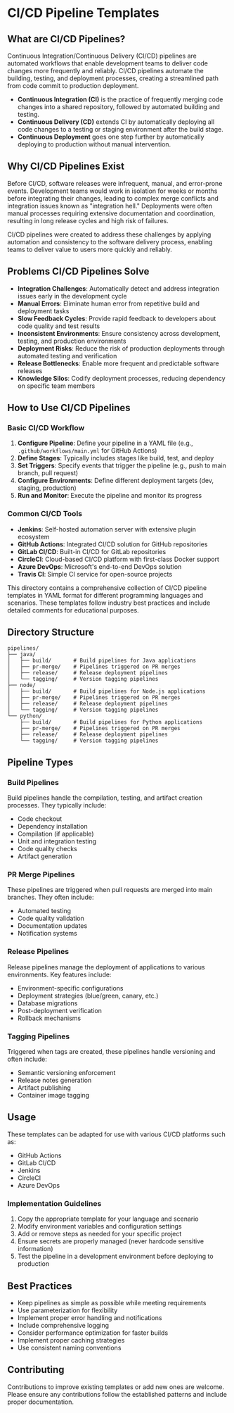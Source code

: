 # CI/CD Pipeline Templates

## What are CI/CD Pipelines?

Continuous Integration/Continuous Delivery (CI/CD) pipelines are automated workflows that enable development teams to deliver code changes more frequently and reliably. CI/CD pipelines automate the building, testing, and deployment processes, creating a streamlined path from code commit to production deployment.

- **Continuous Integration (CI)** is the practice of frequently merging code changes into a shared repository, followed by automated building and testing.
- **Continuous Delivery (CD)** extends CI by automatically deploying all code changes to a testing or staging environment after the build stage.
- **Continuous Deployment** goes one step further by automatically deploying to production without manual intervention.

## Why CI/CD Pipelines Exist

Before CI/CD, software releases were infrequent, manual, and error-prone events. Development teams would work in isolation for weeks or months before integrating their changes, leading to complex merge conflicts and integration issues known as "integration hell." Deployments were often manual processes requiring extensive documentation and coordination, resulting in long release cycles and high risk of failures.

CI/CD pipelines were created to address these challenges by applying automation and consistency to the software delivery process, enabling teams to deliver value to users more quickly and reliably.

## Problems CI/CD Pipelines Solve

- **Integration Challenges**: Automatically detect and address integration issues early in the development cycle
- **Manual Errors**: Eliminate human error from repetitive build and deployment tasks
- **Slow Feedback Cycles**: Provide rapid feedback to developers about code quality and test results
- **Inconsistent Environments**: Ensure consistency across development, testing, and production environments
- **Deployment Risks**: Reduce the risk of production deployments through automated testing and verification
- **Release Bottlenecks**: Enable more frequent and predictable software releases
- **Knowledge Silos**: Codify deployment processes, reducing dependency on specific team members

## How to Use CI/CD Pipelines

### Basic CI/CD Workflow

1. **Configure Pipeline**: Define your pipeline in a YAML file (e.g., `.github/workflows/main.yml` for GitHub Actions)
2. **Define Stages**: Typically includes stages like build, test, and deploy
3. **Set Triggers**: Specify events that trigger the pipeline (e.g., push to main branch, pull request)
4. **Configure Environments**: Define different deployment targets (dev, staging, production)
5. **Run and Monitor**: Execute the pipeline and monitor its progress

### Common CI/CD Tools

- **Jenkins**: Self-hosted automation server with extensive plugin ecosystem
- **GitHub Actions**: Integrated CI/CD solution for GitHub repositories
- **GitLab CI/CD**: Built-in CI/CD for GitLab repositories
- **CircleCI**: Cloud-based CI/CD platform with first-class Docker support
- **Azure DevOps**: Microsoft's end-to-end DevOps solution
- **Travis CI**: Simple CI service for open-source projects

This directory contains a comprehensive collection of CI/CD pipeline templates in YAML format for different programming languages and scenarios. These templates follow industry best practices and include detailed comments for educational purposes.

## Directory Structure

```
pipelines/
├── java/
│   ├── build/       # Build pipelines for Java applications
│   ├── pr-merge/    # Pipelines triggered on PR merges
│   ├── release/     # Release deployment pipelines
│   └── tagging/     # Version tagging pipelines
├── node/
│   ├── build/       # Build pipelines for Node.js applications
│   ├── pr-merge/    # Pipelines triggered on PR merges
│   ├── release/     # Release deployment pipelines
│   └── tagging/     # Version tagging pipelines
└── python/
    ├── build/       # Build pipelines for Python applications
    ├── pr-merge/    # Pipelines triggered on PR merges
    ├── release/     # Release deployment pipelines
    └── tagging/     # Version tagging pipelines
```

## Pipeline Types

### Build Pipelines

Build pipelines handle the compilation, testing, and artifact creation processes. They typically include:

- Code checkout
- Dependency installation
- Compilation (if applicable)
- Unit and integration testing
- Code quality checks
- Artifact generation

### PR Merge Pipelines

These pipelines are triggered when pull requests are merged into main branches. They often include:

- Automated testing
- Code quality validation
- Documentation updates
- Notification systems

### Release Pipelines

Release pipelines manage the deployment of applications to various environments. Key features include:

- Environment-specific configurations
- Deployment strategies (blue/green, canary, etc.)
- Database migrations
- Post-deployment verification
- Rollback mechanisms

### Tagging Pipelines

Triggered when tags are created, these pipelines handle versioning and often include:

- Semantic versioning enforcement
- Release notes generation
- Artifact publishing
- Container image tagging

## Usage

These templates can be adapted for use with various CI/CD platforms such as:

- GitHub Actions
- GitLab CI/CD
- Jenkins
- CircleCI
- Azure DevOps

### Implementation Guidelines

1. Copy the appropriate template for your language and scenario
2. Modify environment variables and configuration settings
3. Add or remove steps as needed for your specific project
4. Ensure secrets are properly managed (never hardcode sensitive information)
5. Test the pipeline in a development environment before deploying to production

## Best Practices

- Keep pipelines as simple as possible while meeting requirements
- Use parameterization for flexibility
- Implement proper error handling and notifications
- Include comprehensive logging
- Consider performance optimization for faster builds
- Implement proper caching strategies
- Use consistent naming conventions

## Contributing

Contributions to improve existing templates or add new ones are welcome. Please ensure any contributions follow the established patterns and include proper documentation.